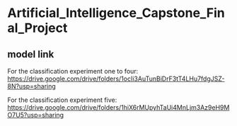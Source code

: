 # Artificial_Intelligence_Capstone_Final_Project

## model link
For the classification experiment one to four: https://drive.google.com/drive/folders/1ocIi3AuTunBiDrF3tT4LHu7fdgJSZ-8N?usp=sharing

For the classification experiment five: https://drive.google.com/drive/folders/1hiX6rMUpyhTaUi4MnLjm3Az9eH9MO7U5?usp=sharing